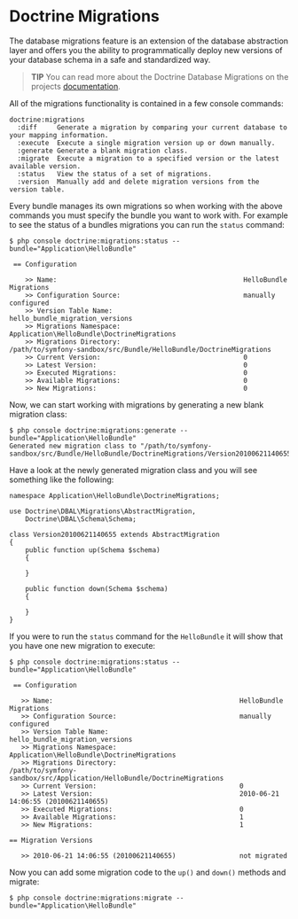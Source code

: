 Doctrine Migrations
===================

The database migrations feature is an extension of the database abstraction
layer and offers you the ability to programmatically deploy new versions of
your database schema in a safe and standardized way.

>**TIP**
>You can read more about the Doctrine Database Migrations on the projects
>[documentation][1].

All of the migrations functionality is contained in a few console commands:

    doctrine:migrations
      :diff     Generate a migration by comparing your current database to your mapping information.
      :execute  Execute a single migration version up or down manually.
      :generate Generate a blank migration class.
      :migrate  Execute a migration to a specified version or the latest available version.
      :status   View the status of a set of migrations.
      :version  Manually add and delete migration versions from the version table.

Every bundle manages its own migrations so when working with the above
commands you must specify the bundle you want to work with. For example to see
the status of a bundles migrations you can run the `status` command:

    $ php console doctrine:migrations:status --bundle="Application\HelloBundle"

     == Configuration

        >> Name:                                               HelloBundle Migrations
        >> Configuration Source:                               manually configured
        >> Version Table Name:                                 hello_bundle_migration_versions
        >> Migrations Namespace:                               Application\HelloBundle\DoctrineMigrations
        >> Migrations Directory:                               /path/to/symfony-sandbox/src/Bundle/HelloBundle/DoctrineMigrations
        >> Current Version:                                    0
        >> Latest Version:                                     0
        >> Executed Migrations:                                0
        >> Available Migrations:                               0
        >> New Migrations:                                     0

Now, we can start working with migrations by generating a new blank migration
class:

    $ php console doctrine:migrations:generate --bundle="Application\HelloBundle"
    Generated new migration class to "/path/to/symfony-sandbox/src/Bundle/HelloBundle/DoctrineMigrations/Version20100621140655.php"

Have a look at the newly generated migration class and you will see something
like the following:

    namespace Application\HelloBundle\DoctrineMigrations;

    use Doctrine\DBAL\Migrations\AbstractMigration,
        Doctrine\DBAL\Schema\Schema;

    class Version20100621140655 extends AbstractMigration
    {
        public function up(Schema $schema)
        {

        }

        public function down(Schema $schema)
        {

        }
    }

If you were to run the `status` command for the `HelloBundle` it will show
that you have one new migration to execute:

    $ php console doctrine:migrations:status --bundle="Application\HelloBundle"

     == Configuration

       >> Name:                                               HelloBundle Migrations
       >> Configuration Source:                               manually configured
       >> Version Table Name:                                 hello_bundle_migration_versions
       >> Migrations Namespace:                               Application\HelloBundle\DoctrineMigrations
       >> Migrations Directory:                               /path/to/symfony-sandbox/src/Application/HelloBundle/DoctrineMigrations
       >> Current Version:                                    0
       >> Latest Version:                                     2010-06-21 14:06:55 (20100621140655)
       >> Executed Migrations:                                0
       >> Available Migrations:                               1
       >> New Migrations:                                     1

    == Migration Versions

       >> 2010-06-21 14:06:55 (20100621140655)                not migrated

Now you can add some migration code to the `up()` and `down()` methods and migrate:

    $ php console doctrine:migrations:migrate --bundle="Application\HelloBundle"

[1]: http://www.doctrine-project.org/projects/migrations/2.0/docs/en
